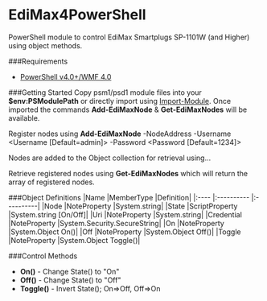 EdiMax4PowerShell
=================
PowerShell module to control EdiMax Smartplugs SP-1101W (and Higher) using object methods.


###Requirements
* [PowerShell v4.0+/WMF 4.0](http://www.microsoft.com/en-us/download/details.aspx?id=40855)


###Getting Started
Copy psm1/psd1 module files into your __$env:PSModulePath__ or directly import using [Import-Module](http://technet.microsoft.com/en-us/library/hh849725.aspx). Once imported the commands __Add-EdiMaxNode__ & __Get-EdiMaxNodes__ will be available.

Register nodes using __Add-EdiMaxNode__ -NodeAddress <FQDN or IP> -Username <Username [Default=admin]> -Password <Password [Default=1234]>

Nodes are added to the Object collection for retrieval using...

Retrieve registered nodes using __Get-EdiMaxNodes__ which will return the array of registered nodes.


###Object Definitions
|Name        |MemberType     |Definition|
|:----       |:----------    |:----------|
|Node        |NoteProperty   |System.string|
|State       |ScriptProperty |System.string [On/Off]|
|Uri         |NoteProperty   |System.string|
|Credential  |NoteProperty   |System.Security.SecureString|
|On          |NoteProperty   |System.Object On()|
|Off         |NoteProperty   |System.Object Off()|
|Toggle      |NoteProperty   |System.Object Toggle()|


###Control Methods
* __On()__ - Change State() to "On"
* __Off()__ - Change State() to "Off"
* __Toggle()__ - Invert State(); On=>Off, Off=>On
